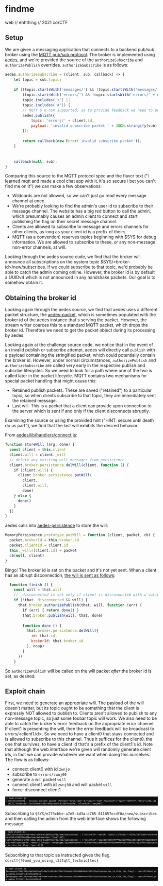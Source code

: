 # findme
web // ehhthing // 2021 corCTF

## Setup

We are given a messaging application that connects to a backend pub/sub broker using the [MQTT pub/sub protocol](http://docs.oasis-open.org/mqtt/mqtt/v3.1.1/os/mqtt-v3.1.1-os.html).  The broker is implemented using [aedes](https://github.com/moscajs/aedes), and we're provided the source of the `authorizeSubscribe` and `authorizePublish` overrides.  `authorizeSubscribe` is as follows:

```js
aedes.authorizeSubscribe = (client, sub, callback) => {
	let topic = sub.topic;

	if ((topic.startsWith('messages/') && !topic.startsWith('messages/' + client.id)) || 
		(topic.startsWith('errors/') && !topic.startsWith('errors/' + client.id)) || 
		topic.includes('+') ||
		topic.includes('#')) {
		// MQTT 5.0 not supported, so to provide feedback we need to publish a message :(
		aedes.publish({
			topic: 'errors/' + client.id,
			payload: 'invalid subscribe packet ' + JSON.stringify(sub)
		});

		return callback(new Error('invalid subscribe packet'));
	}


	callback(null, sub);
}
```

Comparing this source to the MQTT protocol spec and the flavor text ("i learned mqtt and made a cool chat app with it. it's so secure i bet you can't find me on it") we can make a few observations:
* Wildcards are not allowed, so we can't just go read every message channel at once.
* We're probably looking to find the admin's user id to subscribe to their message channel.  The website has a big red button to call the admin, which presumably causes an admin client to connect and start publishing the flag on their secret message channel.
* Clients are allowed to subscribe to message and errors channels for other clients, as long as your client id is a prefix of theirs.
* MQTT (as a convention) reserves topics beginning with $SYS for debug information.  We are allowed to subscribe to these, or any non-message non-error channels, at will.

Looking through the aedes source code, we find that the broker will announce all subscriptions on the system topic $SYS/\<broker-id\>/new/subscribes.  If we could subscribe to that topic, we'd probably be able to catch the admin coming online.  However, the broker id is by default a UUIDv4 which is not announced in any handshake packets.  Our goal is to somehow obtain it.

## Obtaining the broker id

Looking again through the aedes source, we find that aedes uses a different packet structure, the [aedes-packet](https://github.com/moscajs/aedes-packet/), which is sometimes populated with the broker id of the aedes instance that's serving the packet.  However, the stream writer coerces this to a standard MQTT packet, which drops the broker id.  Therefore we need to get the packet object during its processing by aedes.

Looking again at the challenge source code, we notice that in the event of an invalid publish or subscribe attempt, aedes will directly call `publish` with a payload containing the stringified packet, which could potentially contain the broker id.  However, under normal circumstances, `authorizePublish` and `authorizeSubscribe` are called very early in the respective publish and subcribe lifecycles.  So we need to look for a path where one of the two is called later in the packet lifecycle.  MQTT contains two mechanisms for special packet handling that might cause this:
* Retained publish packets.  These are saved ("retained") to a particular topic, so when clients subscribe to that topic, they are immediately sent the retained message.
* Last will.  This is a packet that a client can provide upon connection to the server which is sent if and only if the client disconnects abruptly.

Examining the source or using the provided hint ("HINT: secure until death do us part"), we find that the last will exhibits the desired behavior.

From [aedes/lib/handlers/connect.js](https://github.com/moscajs/aedes/blob/main/lib/handlers/connect.js#L194):
```js
function storeWill (arg, done) {
  const client = this.client
  client.will = client._will
  // delete any existing will messages from persistence
  client.broker.persistence.delWill(client, function () {
    if (client.will) {
      client.broker.persistence.putWill(
        client,
        client.will,
        done)
    } else {
      done()
    }
  })
}
```

aedes calls into [aedes-persistence](https://github.com/moscajs/aedes-persistence/blob/master/persistence.js#L296) to store the will:

```js
MemoryPersistence.prototype.putWill = function (client, packet, cb) {
  packet.brokerId = this.broker.id
  packet.clientId = client.id
  this._wills[client.id] = packet
  cb(null, client)
}
```

Bingo!  The broker id is set on the packet and it's not yet sent.  When a client has an abrupt disconnection, [the will is sent as follows](https://github.com/moscajs/aedes/blob/main/lib/client.js#L294):

```js
  function finish () {
    const will = that.will
    // _disconnected is set only if client is disconnected with a valid disconnect packet
    if (!that._disconnected && will) {
      that.broker.authorizePublish(that, will, function (err) {
        if (err) { return done() }
        that.broker.publish(will, that, done)

        function done () {
          that.broker.persistence.delWill({
            id: that.id,
            brokerId: that.broker.id
          }, noop)
        }
      })
    }
```

So `authorizePublish` will be called on the will packet _after_ the broker id is set, as desired.

## Exploit chain

First, we need to generate an appropriate will.  The payload of the will doesn't matter, but its topic ought to be something that the client is expressly NOT allowed to publish to.  Clients aren't allowed to publish to any non-message topic, so just some foobar topic will work.  We also need to be able to catch the broker's error feedback on the appropriate error channel.  If client1 is presenting the will, then the error feedback will be broadcast to errors/\<client1.id\>.  So we need to have a client0 that stays connected and is allowed to subscribe to this channel.  Thus it suffices for the client0, the one that survives, to have a client id that's a prefix of the client1's id.  Note that although the web interface we're given will randomly generate client ids, in fact we can provide whatever we want when doing this ourselves.  The flow is as follows:

* connect client0 with id `zwnj0`
* subscribe to `errors/zwnj00`
* generate a will packet `will`
* connect client1 with id `zwnj00` and will packet `will`
* force-disconnect client1

![broker id output](images/1.png)

Subscribing to `$SYS/e273cbbe-a7e5-4d3a-a765-811857ecdf0a/new/subscribes` and then calling the admin from the web interface shows the following message:

![subscription log output](images/2.png)

Subscribing to that topic as instructed gives the flag, `corctf{f0und_you_using_l33tqtt_techniqttes}`

![flag](images/3.png)